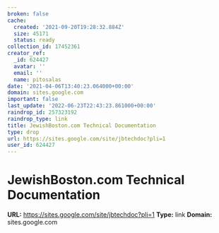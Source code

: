 ```yaml
---
broken: false
cache:
  created: '2021-09-20T19:28:32.884Z'
  size: 45171
  status: ready
collection_id: 17452361
creator_ref:
  _id: 624427
  avatar: ''
  email: ''
  name: pitosalas
date: '2021-04-06T13:40:23.064000+00:00'
domain: sites.google.com
important: false
last_update: '2022-06-23T22:43:23.861000+00:00'
raindrop_id: 257323192
raindrop_type: link
title: JewishBoston.com Technical Documentation
type: drop
url: https://sites.google.com/site/jbtechdoc?pli=1
user_id: 624427
---
```


# JewishBoston.com Technical Documentation

**URL:** https://sites.google.com/site/jbtechdoc?pli=1
**Type:** link
**Domain:** sites.google.com

